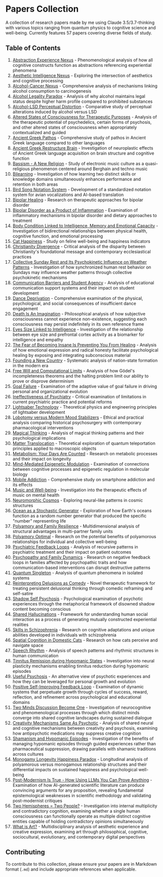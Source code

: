 # Papers Collection

A collection of research papers made by me using Claude 3.5/3.7-thinking with various topics ranging from quantum physics to cognitive science and well-being. Currently features 57 papers covering diverse fields of study.

## Table of Contents

1. [Abstraction Experience Nexus](abstraction_experience_nexus.md) - Phenomenological analysis of how all cognitive constructs function as abstractions referencing experiential phenomena
2. [Aesthetic Intelligence Nexus](aesthetic_intelligence_nexus.md) - Exploring the intersection of aesthetics and cognitive processing
3. [Alcohol-Cancer Nexus](alcohol_cancer_connection.md) - Comprehensive analysis of mechanisms linking alcohol consumption to carcinogenesis
4. [Alcohol Legality Paradox](alcohol_legality_paradox.md) - Analysis of why alcohol maintains legal status despite higher harm profile compared to prohibited substances
5. [Alcohol-LSD Perceptual Distortion](alcohol_lsd_perceptual_distortion.md) - Comparative study of perceptual alterations induced by alcohol versus LSD
6. [Altered States of Consciousness for Therapeutic Purposes](altered_states_therapeutic_potential.md) - Analysis of the therapeutic potential of psychedelics, certain forms of psychosis, and other altered states of consciousness when appropriately contextualized and guided
7. [Ancient Greek Pathos](ancient_greek_pathos.md) - Comprehensive study of pathos in Ancient Greek language compared to other languages
8. [Ancient Greek Restructure Brain](ancient_greek_restructure_brain.md) - Investigation of neuroplastic effects of Ancient Greek language acquisition on brain structure and cognitive function
9. [Bassism - A New Religion](bassism_new_religion.md) - Study of electronic music culture as a quasi-religious phenomenon centered around Berghain and techno music
10. [Bilearning](bilearning.md) - Investigation of how learning two distinct skills or knowledge domains simultaneously enhances performance and retention in both areas
11. [Bird Song Notation System](bird_song_notation_system.md) - Development of a standardized notation system for avian vocalizations and AI-based translation
12. [Bipolar Healing](bipolar_healing.md) - Research on therapeutic approaches for bipolar disorder
13. [Bipolar Disorder as a Product of Inflammation](bipolar_inflammation_diet.md) - Examination of inflammatory mechanisms in bipolar disorder and dietary approaches to treatment
14. [Body Condition Linked to Intelligence, Memory and Emotional Capacity](body_condition_intelligence_memory_emotion.md) - Investigation of bidirectional relationships between physical health, cognitive function, and emotional processing
15. [Cat Happiness](cat_happiness.md) - Study on feline well-being and happiness indicators
16. [Christianity Divergence](christianity_divergence.md) - Critical analysis of the disparity between Christianity's foundational message and contemporary ecclesiastical practices
17. [Collective Sunday Rest and Its Psychokinetic Influence on Weather Patterns](sunday_psychokinetic_weather.md) - Investigation of how synchronized human rest behavior on Sundays may influence weather patterns through collective psychokinetic mechanisms
18. [Communication Barriers and Student Agency](communication_barriers_education.md) - Analysis of educational communication support systems and their impact on student development
19. [Dance Deprivation](dance_deprivation.md) - Comprehensive examination of the physical, psychological, and social consequences of insufficient dance engagement
20. [Death Is An Imagination](death_is_imagination.md) - Philosophical analysis of how subjective consciousness cannot experience non-existence, suggesting each consciousness may persist indefinitely in its own reference frame
21. [Eyes Size Linked to Intelligence](eyes_size_intelligence_correlation.md) - Investigation of the relationship between eye size and prefrontal cortex activity as a biomarker for intelligence and empathy
22. [The Fear of Becoming Insane Is Preventing You From Healing](fear_insanity_healing.md) - Analysis of how emotional expression and radical honesty facilitate psychological healing by exposing and integrating subconscious material
23. [Founding a New Country](founding_new_country.md) - Systematic analysis of nation-state formation in the modern era
24. [Free Will and Computational Limits](free_will_computational_limits.md) - Analysis of how Gödel's incompleteness theorems and the halting problem limit our ability to prove or disprove determinism
25. [Goal Failure](goal_failure.md) - Examination of the adaptive value of goal failure in driving personal and organizational evolution
26. [Ineffectiveness of Psychiatry](ineffectiveness_psychiatry.md) - Critical examination of limitations in current psychiatric practice and potential reforms
27. [Lightsaber Technology](lightsaber_technology.md) - Theoretical physics and engineering principles of lightsaber development
28. [Lobotomy versus Modern Mood Stabilizers](lobotomy_vs_mood_stabilizers.md) - Ethical and practical analysis comparing historical psychosurgery with contemporary pharmacological interventions
29. [Magical Thinking](magical_thinking.md) - Analysis of magical thinking patterns and their psychological implications
30. [Matter Translocation](matter_translocation.md) - Theoretical exploration of quantum teleportation principles applied to macroscopic objects
31. [Metabolism: Your Days Are Counted](metabolism-your_days_are_counted.md) - Research on metabolic processes and their impact on longevity
32. [Mind-Mediated Epigenetic Modulation](mind_mediated_epigenetic.md) - Examination of connections between cognitive processes and epigenetic regulation in molecular biology
33. [Mobile Addiction](mobile_addiction.md) - Comprehensive study on smartphone addiction and its effects
34. [Music and Well-being](music_well_being.md) - Investigation into the therapeutic effects of music on mental health
35. [Neuromorphic Cosmos](neuromorphic_cosmos.md) - Exploring neural-like patterns in cosmic structures
36. [Ocean as a Stochastic Generator](ocean_stochastic_generator.md) - Exploration of how Earth's oceans function as a random number generator that produced the specific "number" representing life
37. [Polyamory and Family Resilience](polyamory_family_resilience.md) - Multidimensional analysis of structural advantages in multi-partner family units
38. [Polyamory Optimal](polyamory_optimal.md) - Research on the potential benefits of polyamorous relationships for individual and collective well-being
39. [Psychiatric Feedback Loops](psychiatric_feedback_loops.md) - Analysis of recursive patterns in psychiatric treatment and their impact on patient outcomes
40. [Psychopathy and Family Dynamics](psychopathy_family_dynamics.md) - Research on negative feedback loops in families affected by psychopathic traits and how communication-based interventions can disrupt destructive patterns
41. [Quantum Singleton](quantum_singleton.md) - Analysis of quantum phenomena in isolated systems
42. [Reinterpreting Delusions as Comedy](reinterpreting_delusions_comedy.md) - Novel therapeutic framework for treating persistent delusional thinking through comedic reframing and self-satire
43. [Shadow Self Psychosis](shadow_self_psychosis.md) - Psychological examination of psychotic experiences through the metaphorical framework of disowned shadow content becoming conscious
44. [Shared Hallucinations](shared_hallucinations.md) - Framework for understanding human social interaction as a process of generating mutually constructed experiential realities
45. [Skills in Schizophrenia](skills_schizophrenia.md) - Research on cognitive adaptations and unique abilities developed in individuals with schizophrenia
46. [Spatial Cognition in Domestic Cats](spatial_cognition-domestic_cats.md) - Research on how cats perceive and navigate space
47. [Speech Rhythm](speech_rhythm.md) - Analysis of speech patterns and rhythmic structures in human communication
48. [Tinnitus Remission during Hypomanic States](tinnitus_remission_in_hypomania.md) - Investigation into neural plasticity mechanisms enabling tinnitus reduction during hypomanic episodes
49. [Useful Psychosis](useful_psychosis.md) - An alternative view of psychotic experiences and how they can be leveraged for personal growth and evolution
50. [Positive Self-Improving Feedback Loop](positive_self_improving_feedback_loop.md) - Examination of dynamic systems that perpetuate growth through cycles of success, reward, reflection, and refinement across psychological and educational domains
51. [Two Minds Discussion Become One](two_minds_discussion_become_one.md) - Investigation of neurocognitive and phenomenological processes through which distinct minds converge into shared cognitive landscapes during sustained dialogue
52. [Creativity Mechanisms Same As Psychotic](creativity_mechanisms_psychotic.md) - Analysis of shared neural and cognitive mechanisms between creativity and psychosis, examining how antipsychotic medications may suppress creative cognition
53. [Shamanism and Hypomanic Episodes](shamanism_hypomanic_guidance.md) - Investigation of the benefits of managing hypomanic episodes through guided experiences rather than pharmaceutical suppression, drawing parallels with shamanic traditions across cultures
54. [Monogamy Longevity Happiness Paradox](monogamy_longevity_happiness_paradox.md) - Longitudinal analysis of polyamorous versus monogamous relationship structures and their differential impacts on sustained happiness and psychological well-being
55. [Post-Modernism Is True - How Using LLMs You Can Prove Anything](postmodernism_llm_proof.md) - Examination of how AI-generated scientific literature can produce convincing arguments for any proposition, revealing fundamental epistemological weaknesses in scientific methodology and validating post-modernist critiques
56. [Two Hemispheres = Two People?](two_hemispheres_two_people.md) - Investigation into internal multiplicity and contradictory cognition, examining whether a single human consciousness can functionally operate as multiple distinct cognitive entities capable of holding contradictory opinions simultaneously
57. [What is Art?](what_is_art.md) - Multidisciplinary analysis of aesthetic experience and creative expression, examining art through philosophical, cognitive, sociocultural, evolutionary, and contemporary digital perspectives

## Contributing

To contribute to this collection, please ensure your papers are in Markdown format (`.md`) and include appropriate references when applicable.
